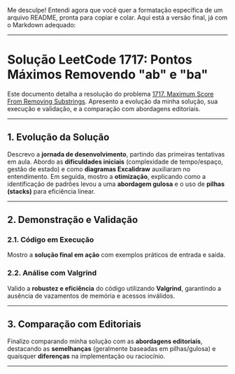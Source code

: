 Me desculpe\! Entendi agora que você quer a formatação específica de um arquivo README, pronta para copiar e colar. Aqui está a versão final, já com o Markdown adequado:

-----

# Solução LeetCode 1717: Pontos Máximos Removendo "ab" e "ba"

Este documento detalha a resolução do problema [1717. Maximum Score From Removing Substrings](https://www.google.com/search?q=https://leetcode.com/problems/solutions/1717/). Apresento a evolução da minha solução, sua execução e validação, e a comparação com abordagens editoriais.

-----

## 1\. Evolução da Solução

Descrevo a **jornada de desenvolvimento**, partindo das primeiras tentativas em aula. Abordo as **dificuldades iniciais** (complexidade de tempo/espaço, gestão de estado) e como **diagramas Excalidraw** auxiliaram no entendimento. Em seguida, mostro a **otimização**, explicando como a identificação de padrões levou a uma **abordagem gulosa** e o uso de **pilhas (stacks)** para eficiência linear.

-----

## 2\. Demonstração e Validação

### 2.1. Código em Execução

Mostro a **solução final em ação** com exemplos práticos de entrada e saída.

### 2.2. Análise com Valgrind

Valido a **robustez e eficiência** do código utilizando **Valgrind**, garantindo a ausência de vazamentos de memória e acessos inválidos.

-----

## 3\. Comparação com Editoriais

Finalizo comparando minha solução com as **abordagens editoriais**, destacando as **semelhanças** (geralmente baseadas em pilhas/gulosa) e quaisquer **diferenças** na implementação ou raciocínio.

-----